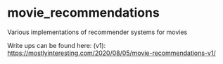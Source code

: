 # movie_recommendations
Various implementations of recommender systems for movies

Write ups can be found here:
(v1): https://mostlyinteresting.com/2020/08/05/movie-recommendations-v1/
